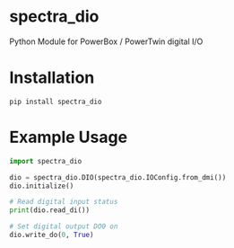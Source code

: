 # spectra_dio

Python Module for PowerBox / PowerTwin digital I/O 

# Installation

`pip install spectra_dio`

# Example Usage

```python
import spectra_dio

dio = spectra_dio.DIO(spectra_dio.IOConfig.from_dmi())
dio.initialize()

# Read digital input status
print(dio.read_di())

# Set digital output DO0 on
dio.write_do(0, True)
```